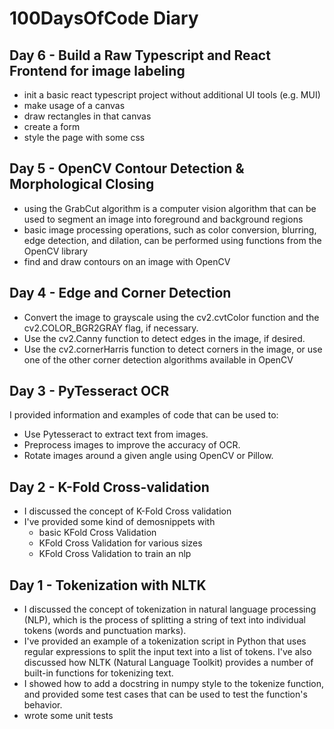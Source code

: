 # 100DaysOfCode Diary

## Day 6 - Build a Raw Typescript and React Frontend for image labeling
- init a basic react typescript project without additional UI tools (e.g. MUI)
- make usage of a canvas
- draw rectangles in that canvas
- create a form
- style the page with some css

## Day 5 - OpenCV Contour Detection & Morphological Closing
- using the GrabCut algorithm is a computer vision algorithm that can be used to segment an image into foreground and background regions
- basic image processing operations, such as color conversion, blurring, edge detection, and dilation, can be performed using functions from the OpenCV library
- find and draw contours on an image with OpenCV

## Day 4 - Edge and Corner Detection
- Convert the image to grayscale using the cv2.cvtColor function and the cv2.COLOR_BGR2GRAY flag, if necessary.
- Use the cv2.Canny function to detect edges in the image, if desired.
- Use the cv2.cornerHarris function to detect corners in the image, or use one of the other corner detection algorithms available in OpenCV

## Day 3 - PyTesseract OCR
I provided information and examples of code that can be used to:

- Use Pytesseract to extract text from images.
- Preprocess images to improve the accuracy of OCR.
- Rotate images around a given angle using OpenCV or Pillow.


## Day 2 - K-Fold Cross-validation
- I discussed the concept of K-Fold Cross validation
- I've provided some kind of demosnippets with
    - basic KFold Cross Validation
    - KFold Cross Validation for various sizes
    - KFold Cross Validation to train an nlp


## Day 1 - Tokenization with NLTK
- I discussed the concept of tokenization in natural language processing (NLP), which is the process of splitting a string of text into individual tokens (words and punctuation marks).
- I've provided an example of a tokenization script in Python that uses regular expressions to split the input text into a list of tokens. I've also discussed how NLTK (Natural Language Toolkit) provides a number of built-in functions for tokenizing text.
- I showed how to add a docstring in numpy style to the tokenize function, and provided some test cases that can be used to test the function's behavior.
- wrote some unit tests
